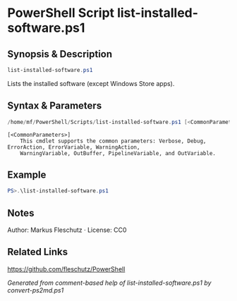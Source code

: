 # PowerShell Script list-installed-software.ps1

## Synopsis & Description
```powershell
list-installed-software.ps1
```

Lists the installed software (except Windows Store apps).

## Syntax & Parameters
```powershell
/home/mf/PowerShell/Scripts/list-installed-software.ps1 [<CommonParameters>]
```

```
[<CommonParameters>]
    This cmdlet supports the common parameters: Verbose, Debug, ErrorAction, ErrorVariable, WarningAction, 
    WarningVariable, OutBuffer, PipelineVariable, and OutVariable.
```

## Example
```powershell
PS>.\list-installed-software.ps1
```


## Notes
Author: Markus Fleschutz · License: CC0

## Related Links
https://github.com/fleschutz/PowerShell

*Generated from comment-based help of list-installed-software.ps1 by convert-ps2md.ps1*
